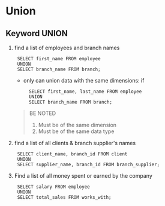 # Union

## Keyword **UNION**

1. find a list of employees and branch names

        SELECT first_name FROM employee
        UNION
        SELECT branch_name FROM branch;

    * only can union data with the same dimensions:
    if 
        
            SELECT first_name, last_name FROM employee
            UNION
            SELECT branch_name FROM branch;
        
    > BE NOTED
    > 1. Must be of the same dimension
    > 2. Must be of the same data type


1. find a list of all clients & branch supplier's names

        SELECT client_name, branch_id FROM client
        UNION
        SELECT supplier_name, branch_id FROM branch_supplier;

1. Find a list of all money spent or earned by the company

        SELECT salary FROM employee
        UNION
        SELECT total_sales FROM works_with;

